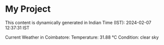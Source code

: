 # My Project

This content is dynamically generated in Indian Time (IST): 2024-02-07 12:37:31 IST


Current Weather in Coimbatore:
Temperature: 31.88 °C
Condition: clear sky
